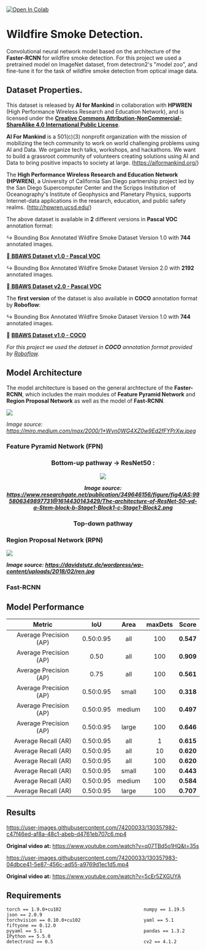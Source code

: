 [![Open In Colab](https://colab.research.google.com/assets/colab-badge.svg)](https://colab.research.google.com/github/JasonManesis/Convolutional-Neural-Network-Classifier-MNIST/blob/main/CNN_MNIST_PyTorch_VISUALS.ipynb)

# Wildfire Smoke Detection.
Convolutional neural network model based on the architecture of the **Faster-RCNN** for wildfire smoke detection. For this project we used a pretrained model on ImageNet dataset, from detectron2's "model zoo", and fine-tune it for the task of wildfire smoke detection from optical image data.

## Dataset Properties.
<div align="left">
 
This dataset is released by **AI for Mankind** in collaboration with **HPWREN** (High Performance Wireless Research and Education Network), and is licensed under the [**Creative Commons Attribution-NonCommercial-ShareAlike 4.0 International Public License**](https://creativecommons.org/licenses/by-nc-sa/4.0/). 
 
 **AI For Mankind** is a 501(c)(3) nonprofit organization with the mission of mobilizing the tech community to work on world challenging problems using AI and Data. We organize tech talks, workshops, and hackathons. We want to build a grassroot community of volunteers creating solutions using AI and Data to bring positive impacts to society at large.       (https://aiformankind.org/) 
 
The **High Performance Wireless Research and Education Network (HPWREN)**, a University of California San Diego partnership project led by the San Diego Supercomputer Center and the Scripps Institution of Oceanography's Institute of Geophysics and Planetary Physics, supports Internet-data applications in the research, education, and public safety realms. (http://hpwren.ucsd.edu/)
 
 
The above dataset is available in **2** different versions in **Pascal VOC** annotation format:
 
 :arrow_right_hook:   Bounding Box Annotated Wildfire Smoke Dataset Version 1.0 with **744** annotated images. 
 
 :link:[ **BBAWS Dataset v1.0 - Pascal VOC**](https://drive.google.com/file/d/1sEB77bfp2yMkgsSW9703vwDHol_cK6D5/view?usp=sharing)
 
 :arrow_right_hook:  Bounding Box Annotated Wildfire Smoke Dataset Version 2.0 with **2192** annotated images. 
 
:link:[ **BBAWS Dataset v2.0 - Pascal VOC**](https://drive.google.com/drive/folders/1IKXN2-hxTrEQsIIKOxiUAuLgoxubA9Wq?usp=sharing)

The **first version** of the dataset is also available in **COCO** annotation format by **Roboflow**:
 
:arrow_right_hook: Bounding Box Annotated Wildfire Smoke Dataset Version 1.0 with **744** annotated images. 
 
 :link: [ **BBAWS Dataset v1.0 - COCO**]( https://public.roboflow.com/object-detection/wildfire-smoke)
 


_For this project we used the dataset in **COCO** annotation format provided by [Roboflow](https://roboflow.com/)._

</div align="left">

## Model Architecture
The model architecture is based on the general archtecture of the **Faster-RCNN**, which includes the main modules of **Feature Pyramid Network** and **Region Proposal Network** as well as the model of **Fast-RCNN**.

<img src="https://miro.medium.com/max/2000/1*Wvn0WG4XZ0w9Ed2fFYPrXw.jpeg">

_Image source: https://miro.medium.com/max/2000/1*Wvn0WG4XZ0w9Ed2fFYPrXw.jpeg_

### **Feature Pyramid Network (FPN)**

<div align="center">
 
### Bottom-up pathway -> ResNet50 :
<img src="https://www.researchgate.net/publication/349646156/figure/fig4/AS:995806349897731@1614430143429/The-architecture-of-ResNet-50-vd-a-Stem-block-b-Stage1-Block1-c-Stage1-Block2.png">
 
_**Image source: https://www.researchgate.net/publication/349646156/figure/fig4/AS:995806349897731@1614430143429/The-architecture-of-ResNet-50-vd-a-Stem-block-b-Stage1-Block1-c-Stage1-Block2.png**_ 

### Top-down pathway
</div align="center">


### **Region Proposal Network (RPN)**

<img src="https://davidstutz.de/wordpress/wp-content/uploads/2018/02/ren.jpg">
 
_**Image source: https://davidstutz.de/wordpress/wp-content/uploads/2018/02/ren.jpg**_ 





### **Fast-RCNN**


## Model Performance

|          Metric        |         IoU     |      Area   |      maxDets |   Score  |
|:----------------------:|:---------------:|:-----------:|:------------:|:--------:|
|Average Precision  (AP) |0.50:0.95        |    all      | 100          | **0.547**|
|Average Precision  (AP) |0.50             |    all      |100           | **0.909**|
|Average Precision  (AP) |0.75             |    all      | 100          | **0.561**|
|Average Precision  (AP) |0.50:0.95        |  small      | 100          | **0.318**|
|Average Precision  (AP) |0.50:0.95        | medium      | 100          | **0.497**|
|Average Precision  (AP) |0.50:0.95        | large       |         100  | **0.646**|
|Average Recall     (AR) |0.50:0.95        | all         | 1            | **0.615**|
|Average Recall     (AR) |0.50:0.95        | all         |10            | **0.620**|
|Average Recall     (AR) |0.50:0.95        | all         | 100          | **0.620**|
|Average Recall     (AR) |0.50:0.95        | small       | 100          | **0.443**|
|Average Recall     (AR) |0.50:0.95        | medium      | 100          | **0.584**|
|Average Recall     (AR) |0.50:0.95        | large       | 100          | **0.707**|


## Results

https://user-images.githubusercontent.com/74200033/130357982-c47f46ed-af8a-48c1-abeb-d4761eb707c6.mp4

**Original video at:** https://www.youtube.com/watch?v=q07TBd5o1HQ&t=35s

https://user-images.githubusercontent.com/74200033/130357983-04dbce41-5e87-456c-ad55-a9769d1ec1d5.mp4

**Original video at:** https://www.youtube.com/watch?v=5cEr5ZXGUYA


## Requirements

    torch == 1.9.0+cu102                              numpy == 1.19.5                            json == 2.0.9
    torchvision == 0.10.0+cu102                       yaml == 5.1                                fiftyone == 0.12.0
    pyyaml == 5.1                                     pandas == 1.3.2                            IPython == 5.5.0
    detectron2 == 0.5                                 cv2 == 4.1.2
                  
  
